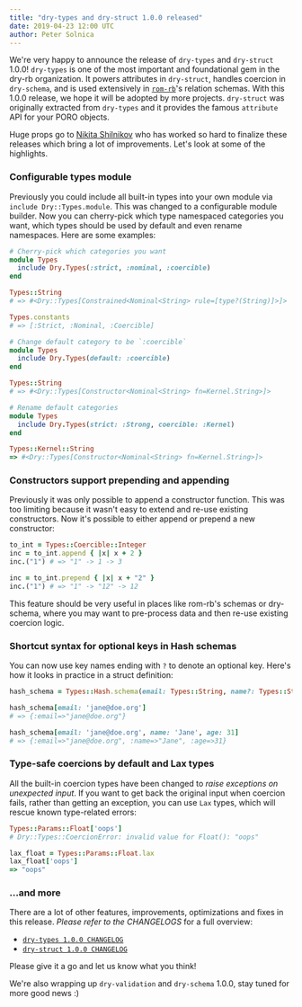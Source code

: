 ```yaml
---
title: "dry-types and dry-struct 1.0.0 released"
date: 2019-04-23 12:00 UTC
author: Peter Solnica
---
```


We're very happy to announce the release of `dry-types` and `dry-struct` 1.0.0! `dry-types` is one of the most important and foundational gem in the dry-rb organization. It powers attributes in `dry-struct`, handles coercion in `dry-schema`, and is used extensively in [`rom-rb`](https://rom-rb.org/)'s relation schemas. With this 1.0.0 release, we hope it will be adopted by more projects. `dry-struct` was originally extracted from `dry-types` and it provides the famous `attribute` API for your PORO objects.

Huge props go to [Nikita Shilnikov](https://github.com/flash-gordon) who has worked so hard to finalize these releases which bring a lot of improvements. Let's look at some of the highlights.

### Configurable types module

Previously you could include all built-in types into your own module via `include Dry::Types.module`. This was changed to a configurable module builder. Now you can cherry-pick which type namespaced categories you want, which types should be used by default and even rename namespaces. Here are some examples:

``` ruby
# Cherry-pick which categories you want
module Types
  include Dry.Types(:strict, :nominal, :coercible)
end

Types::String
# => #<Dry::Types[Constrained<Nominal<String> rule=[type?(String)]>]>

Types.constants
# => [:Strict, :Nominal, :Coercible]

# Change default category to be `:coercible`
module Types
  include Dry.Types(default: :coercible)
end

Types::String
# => #<Dry::Types[Constructor<Nominal<String> fn=Kernel.String>]>

# Rename default categories
module Types
  include Dry.Types(strict: :Strong, coercible: :Kernel)
end

Types::Kernel::String
=> #<Dry::Types[Constructor<Nominal<String> fn=Kernel.String>]>
```

### Constructors support prepending and appending

Previously it was only possible to append a constructor function. This was too limiting because it wasn't easy to extend and re-use existing constructors. Now it's possible to either append or prepend a new constructor:

``` ruby
to_int = Types::Coercible::Integer
inc = to_int.append { |x| x + 2 }
inc.("1") # => "1" -> 1 -> 3

inc = to_int.prepend { |x| x + "2" }
inc.("1") # => "1" -> "12" -> 12
```

This feature should be very useful in places like rom-rb's schemas or dry-schema, where you may want to pre-process data and then re-use existing coercion logic.

### Shortcut syntax for optional keys in Hash schemas

You can now use key names ending with `?` to denote an optional key. Here's how it looks in practice in a struct definition:

``` ruby
hash_schema = Types::Hash.schema(email: Types::String, name?: Types::String, age?: Types::Integer)

hash_schema[email: 'jane@doe.org']
# => {:email=>"jane@doe.org"}

hash_schema[email: 'jane@doe.org', name: 'Jane', age: 31]
# => {:email=>"jane@doe.org", :name=>"Jane", :age=>31}
```

### Type-safe coercions by default and Lax types

All the built-in coercion types have been changed to *raise exceptions on unexpected input*. If you want to get back the original input when coercion fails, rather than getting an exception, you can use `Lax` types, which will rescue known type-related errors:

``` ruby
Types::Params::Float['oops']
# Dry::Types::CoercionError: invalid value for Float(): "oops"

lax_float = Types::Params::Float.lax
lax_float['oops']
=> "oops"
```

### ...and more

There are a lot of other features, improvements, optimizations and fixes in this release. *Please refer to the CHANGELOGS* for a full overview:

* [`dry-types 1.0.0 CHANGELOG`](https://github.com/dry-rb/dry-types/blob/main/CHANGELOG.md#100-2019-04-23)
* [`dry-struct 1.0.0 CHANGELOG`](https://github.com/dry-rb/dry-struct/blob/main/CHANGELOG.md#100-2019-04-23)

Please give it a go and let us know what you think!

We're also wrapping up `dry-validation` and `dry-schema` 1.0.0, stay tuned for more good news :)
